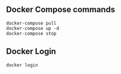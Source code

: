 ## Docker Compose commands  

```
docker-compose pull
docker-compose up -d
docker-compose stop
```

## Docker Login

```
docker login
```
 
